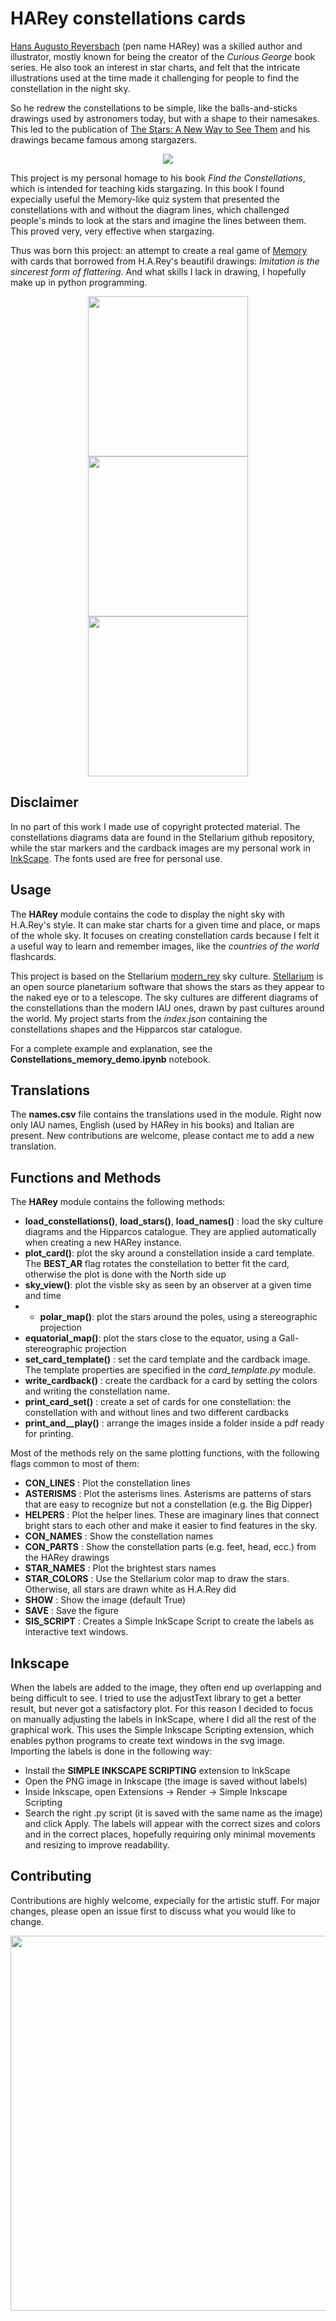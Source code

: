 # HARey constellations cards
[Hans Augusto Reyersbach](https://en.wikipedia.org/wiki/H._A._Rey) (pen name HARey) was a skilled author and illustrator, mostly known for being the creator of the _Curious George_ book series. He also took an interest in star charts, and felt that the intricate illustrations used at the time made it challenging for people to find the constellation in the night sky.

So he redrew the constellations to be simple, like the balls-and-sticks drawings used by astronomers today, but with a shape to their namesakes. This led to the publication of [The Stars: A New Way to See Them](https://en.wikipedia.org/wiki/The_Stars:_A_New_Way_to_See_Them) and his drawings became famous among stargazers.


<p align="center">
<img src="https://images-na.ssl-images-amazon.com/images/I/716tfSmegfL._AC_UL210_SR210,210_.jpg" >
</p>

This project is my personal homage to his book _Find the Constellations_, which is intended for teaching kids stargazing. In this book I found expecially useful the Memory-like quiz system that presented the constellations with and without the diagram lines, which challenged people's minds to look at the stars and imagine the lines between them. This proved very, very effective when stargazing. 

Thus was born this project: an attempt to create a real game of [Memory](https://en.wikipedia.org/wiki/Concentration_(card_game)) with cards that borrowed from H.A.Rey's beautifil drawings: _Imitation is the sincerest form of flattering_. 
And what skills I lack in drawing, I hopefully make up in python programming.

<p align="center">
  <img src="https://github.com/Giacomo-Menegatti/HARey_constellations_cards/blob/main/images/Ori_back_1.png" width="256">
  <img src="https://github.com/Giacomo-Menegatti/HARey_constellations_cards/blob/main/images/Ori_bare_3.png" width="256">
  <img src="https://github.com/Giacomo-Menegatti/HARey_constellations_cards/blob/main/images/Ori_lines_4.png" width="256">
</p>


## Disclaimer
In no part of this work I made use of copyright protected material. The constellations diagrams data are found in the Stellarium github repository, while the star markers and the cardback images are my personal work in [InkScape](https://inkscape.org). The fonts used are free for personal use.


## Usage
The __HARey__ module contains the code to display the night sky with H.A.Rey's style. It can make star charts for a given time and place, or maps of the whole sky. It focuses on creating constellation cards because I felt it a useful way to learn and remember images, like the _countries of the world_ flashcards.  

This project is based on the Stellarium [modern_rey](https://github.com/Stellarium/stellarium/tree/master/skycultures/modern_rey) sky culture. [Stellarium](https://stellarium.org/it) is an open source planetarium software that shows the stars as they appear to the naked eye or to a telescope. The sky cultures are different diagrams of the constellations than the modern IAU ones, drawn by past cultures around the world. My project starts from the _index.json_ containing the constellations shapes and the Hipparcos star catalogue. 

For a complete example and explanation, see the __Constellations_memory_demo.ipynb__ notebook.

## Translations
The __names.csv__ file contains the translations used in the module. Right now only IAU names, English (used by HARey in his books) and Italian are present. New contributions are welcome, please contact me to add a new translation.

## Functions and Methods
The __HARey__ module contains the following methods:
- __load_constellations()__, __load_stars()__, __load_names()__ : load the sky culture diagrams and the Hipparcos catalogue. They are applied automatically when creating a new HARey instance.
- __plot_card()__: plot the sky around a constellation inside a card template. The __BEST_AR__ flag rotates the constellation to better fit the card, otherwise the plot is done with the North side up
- __sky_view()__: plot the visble sky as seen by an observer at a given time and time
- - __polar_map()__: plot the stars around the poles, using a stereographic projection
- __equatorial_map()__: plot the stars close to the equator, using a Gall-stereographic projection
- __set_card_template()__ : set the card template and the cardback image. The template properties are specified in the _card_template.py_ module.
- __write_cardback()__ : create the cardback for a card by setting the colors and writing the constellation name.
- __print_card_set()__ : create a set of cards for one constellation: the constellation with and without lines and two different cardbacks
- __print_and__play()__ : arrange the images inside a folder inside a pdf ready for printing. 



Most of the methods rely on the same plotting functions, with the following flags common to most of them:
- __CON_LINES__ : Plot the constellation lines
- __ASTERISMS__ : Plot the asterisms lines. Asterisms are patterns of stars that are easy to recognize but not a constellation (e.g. the Big Dipper)
- __HELPERS__ : Plot the helper lines. These are imaginary lines that connect bright stars to each other and make it easier to find features in the sky.
- __CON_NAMES__ : Show the constellation names
- __CON_PARTS__ : Show the constellation parts (e.g. feet, head, ecc.) from the HARey drawings
- __STAR_NAMES__ : Plot the brightest stars names
- __STAR_COLORS__ : Use the Stellarium color map to draw the stars. Otherwise, all stars are drawn white as H.A.Rey did
- __SHOW__ : Show the image (default True)
- __SAVE__ : Save the figure
- __SIS_SCRIPT__ : Creates a Simple InkScape Script to create the labels as interactive text windows.

## Inkscape
When the labels are added to the image, they often end up overlapping and being difficult to see. I tried to use the adjustText library to get a better result, but never got a satisfactory plot. For this reason I decided to focus on manually adjusting the labels in InkScape, where I did all the rest of the graphical work. This uses the Simple Inkscape Scripting extension, which enables python programs to create text windows in the svg image. 
Importing the labels is done in the following way:
- Install the __SIMPLE INKSCAPE SCRIPTING__ extension to InkScape
- Open the PNG image in Inkscape (the image is saved without labels)
- Inside Inkscape, open Extensions -> Render -> Simple Inkscape Scripting
- Search the right .py script (it is saved with the same name as the image) and click Apply.
The labels will appear with the correct sizes and colors and in the correct places, hopefully requiring only minimal movements and resizing to improve readability.


## Contributing

Contributions are highly welcome, expecially for the artistic stuff. For major changes, please open an issue first
to discuss what you would like to change.

<p align="center">
<img src="https://github.com/Giacomo-Menegatti/HARey_constellations_cards/blob/main/images/Sky_map_with_labels.png" width=600>
</p>


